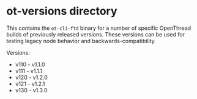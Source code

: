 # ot-versions directory

This contains the `ot-cli-ftd` binary for a number of specific OpenThread builds of previously released versions.
These versions can be used for testing legacy node behavior and backwards-compatibility.

Versions:

* v110 - v1.1.0
* v111 - v1.1.1
* v120 - v1.2.0
* v121 - v1.2.1
* v130 - v1.3.0


